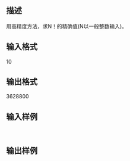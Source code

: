 ## 描述

用高精度方法，求N！的精确值(N以一般整数输入)。

## 输入格式

10

## 输出格式

3628800

## 输入样例

```plaintext
 
```

## 输出样例

```plaintext
 
```



 



 

